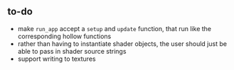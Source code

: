 ## to-do
* make `run_app` accept a `setup` and `update` function, that run like the corresponding hollow functions
* rather than having to instantiate shader objects, the user should just be able to pass in shader source strings
* support writing to textures